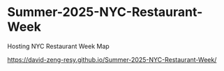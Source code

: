 # Summer-2025-NYC-Restaurant-Week
Hosting NYC Restaurant Week Map

https://david-zeng-resy.github.io/Summer-2025-NYC-Restaurant-Week/

